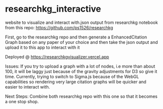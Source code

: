 # researchkg_interactive
website to visualize and interact with.json output from researchkg notebook from this repo: https://github.com/ps1526/researchkg

First, go to the researchkg repo and then generate a EnhancedCitation Graph based on any paper of your choice and then take the json output and upload it to this app to interact with it

Deployed @ https://researchkgvisualizer.vercel.app

Issues: If you try to upload a graph with a lot of nodes, i.e more than about 100, it will be laggy just because of the gravity adjustments for D3 so give it time. Currently, trying to switch to Sigma.js because of the WebGL capabilities so rendering very large citation graphs will be quicker and easier to interact with.

Next Steps: Combine both researchkg repo with this one so that it becomes a one stop shop. 




